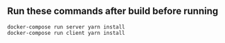 ## Run these commands after build before running

```
docker-compose run server yarn install
docker-compose run client yarn install
```
